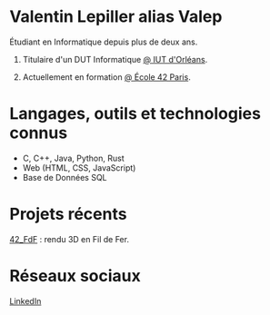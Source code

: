 # Valentin Lepiller alias Valep

Étudiant en Informatique depuis plus de deux ans.

1. Titulaire d'un DUT Informatique [@ IUT d'Orléans](https://www.univ-orleans.fr/fr/iut-orleans).

2. Actuellement en formation [@ École 42 Paris](https://42.fr/).

# Langages, outils et technologies connus
- C, C++, Java, Python, Rust
- Web (HTML, CSS, JavaScript)
- Base de Données SQL

# Projets récents
[42_FdF](https://github.com/valentinValep/42_Fdf) : rendu 3D en Fil de Fer.

# Réseaux sociaux
[LinkedIn](https://www.linkedin.com/in/valentin-lepiller-valep/)
